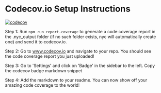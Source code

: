 # Codecov.io Setup Instructions

[![codecov](https://codecov.io/gh/bobbysebolao/testing-week-codecov-demo/branch/master/graph/badge.svg)](https://codecov.io/gh/bobbysebolao/testing-week-codecov-demo)


Step 1: Run ```npm run report-coverage``` to generate a code coverage report in the .nyc_output folder (if no such folder exists, nyc will automatically create one) and send it to codecov.io.

Step 2: Go to www.codecov.io and navigate to your repo. You should see the code coverage report you just uploaded! 

Step 3: Go to 'Settings' and click on 'Badge' in the sidebar to the left. Copy the codecov badge markdown snippet

Step 4: Add the markdown to your readme. You can now show off your amazing code coverage to the world! 
